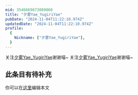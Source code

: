 ```yaml
---
mid: 3546669673089060
title: "夕雾Yae_YugiriYae"
pubDate: "2024-11-04T11:22:10.974Z"
updatedDate: "2024-11-04T11:22:10.974Z"
profile:
  {
    Nickname: ["夕雾Yae_YugiriYae"],
  }
---
```


关注[夕雾Yae_YugiriYae](https://space.bilibili.com/3546669673089060)谢谢喵~ 关注[夕雾Yae_YugiriYae](https://space.bilibili.com/3546669673089060)谢谢喵~

## 此条目有待补充
你可以在[这里](https://github.com/Yuhanawa/VTuber.ICU-Content/edit/master/v/夕雾Yae_YugiriYae/index.md)编辑本文
